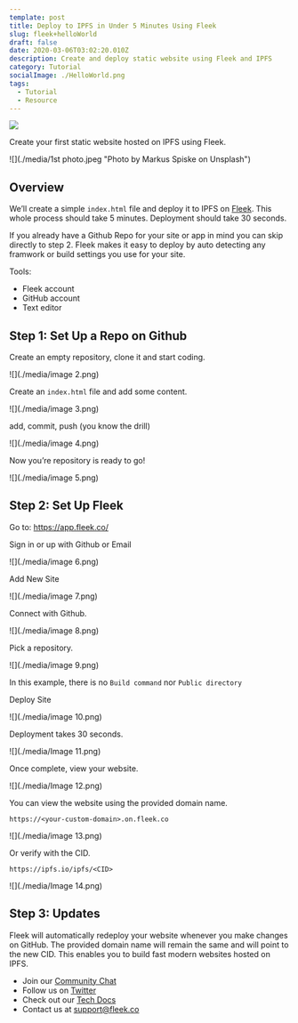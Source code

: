 ```yaml
---
template: post
title: Deploy to IPFS in Under 5 Minutes Using Fleek
slug: fleek+helloWorld
draft: false
date: 2020-03-06T03:02:20.010Z
description: Create and deploy static website using Fleek and IPFS
category: Tutorial
socialImage: ./HelloWorld.png 
tags:
  - Tutorial
  - Resource
---
```

![](./HelloWorld.png)

Create your first static website hosted on IPFS using Fleek.

![](./media/1st photo.jpeg "Photo by Markus Spiske on Unsplash")

## Overview

We’ll create a simple `index.html` file and deploy it to IPFS on [Fleek](http://Fleek.co/). This whole process should take 5 minutes. Deployment should take 30 seconds. 

If you already have a Github Repo for your site or app in mind you can skip directly to step 2. Fleek makes it easy to deploy by auto detecting any framwork or build settings you use for your site.

Tools:

* Fleek account
* GitHub account
* Text editor

## Step 1: Set Up a Repo on Github

Create an empty repository, clone it and start coding.

![](./media/image 2.png)

Create an `index.html` file and add some content.

![](./media/image 3.png)

add, commit, push (you know the drill)

![](./media/image 4.png)

Now you’re repository is ready to go!

![](./media/image 5.png)

## Step 2: Set Up Fleek

Go to: <https://app.fleek.co/>

Sign in or up with Github or Email

![](./media/image 6.png)

Add New Site

![](./media/image 7.png)

Connect with Github.

![](./media/image 8.png)

Pick a repository.

![](./media/image 9.png)

In this example, there is no `Build command` nor `Public directory`

Deploy Site

![](./media/image 10.png)

Deployment takes 30 seconds.

![](./media/Image 11.png)

Once complete, view your website.

![](./media/Image 12.png)

You can view the website using the provided domain name.

`https://<your-custom-domain>.on.fleek.co`

![](./media/image 13.png)

Or verify with the CID.

`https://ipfs.io/ipfs/<CID>`

![](./media/Image 14.png)

## Step 3: Updates

Fleek will automatically redeploy your website whenever you make changes on GitHub. The provided domain name will remain the same and will point to the new CID. This enables you to build fast modern websites hosted on IPFS.

* Join our [Community Chat](https://join.slack.com/t/fleek-public/shared_invite/zt-bxna7y1d-PbVdut4rgHt5jM6Zjg9g9A)
* Follow us on [Twitter](https://twitter.com/FleekHQ) 
* Check out our [Tech Docs](https://docs.fleek.co/)
* Contact us at support@fleek.co 
